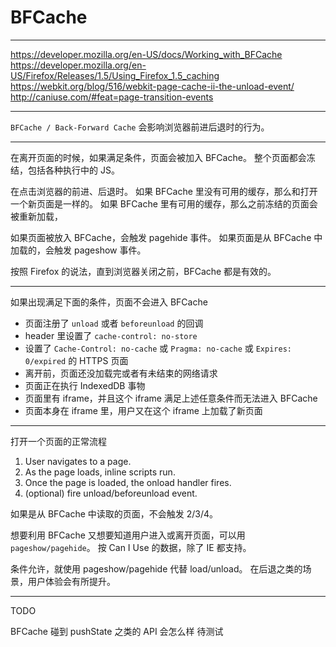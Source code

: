 # BFCache

---

https://developer.mozilla.org/en-US/docs/Working_with_BFCache
https://developer.mozilla.org/en-US/Firefox/Releases/1.5/Using_Firefox_1.5_caching
https://webkit.org/blog/516/webkit-page-cache-ii-the-unload-event/
http://caniuse.com/#feat=page-transition-events

---

`BFCache / Back-Forward Cache` 会影响浏览器前进后退时的行为。

---

在离开页面的时候，如果满足条件，页面会被加入 BFCache。
整个页面都会冻结，包括各种执行中的 JS。

在点击浏览器的前进、后退时。
如果 BFCache 里没有可用的缓存，那么和打开一个新页面是一样的。
如果 BFCache 里有可用的缓存，那么之前冻结的页面会被重新加载，

如果页面被放入 BFCache，会触发 pagehide 事件。
如果页面是从 BFCache 中加载的，会触发 pageshow 事件。

按照 Firefox 的说法，直到浏览器关闭之前，BFCache 都是有效的。

---

如果出现满足下面的条件，页面不会进入 BFCache

+ 页面注册了 `unload` 或者 `beforeunload` 的回调
+ header 里设置了 `cache-control: no-store`
+ 设置了 `Cache-Control: no-cache` 或 `Pragma: no-cache` 或 `Expires: 0/expired` 的 HTTPS 页面
+ 离开前，页面还没加载完或者有未结束的网络请求
+ 页面正在执行 IndexedDB 事物
+ 页面里有 iframe，并且这个 iframe 满足上述任意条件而无法进入 BFCache
+ 页面本身在 iframe 里，用户又在这个 iframe 上加载了新页面

---

打开一个页面的正常流程

1. User navigates to a page.
2. As the page loads, inline scripts run.
3. Once the page is loaded, the onload handler fires.
4. (optional) fire unload/beforeunload event.

如果是从 BFCache 中读取的页面，不会触发 2/3/4。

想要利用 BFCache 又想要知道用户进入或离开页面，可以用 `pageshow/pagehide`。
按 Can I Use 的数据，除了 IE 都支持。

条件允许，就使用 pageshow/pagehide 代替 load/unload。
在后退之类的场景，用户体验会有所提升。

---

TODO

BFCache 碰到 pushState 之类的 API 会怎么样
待测试
